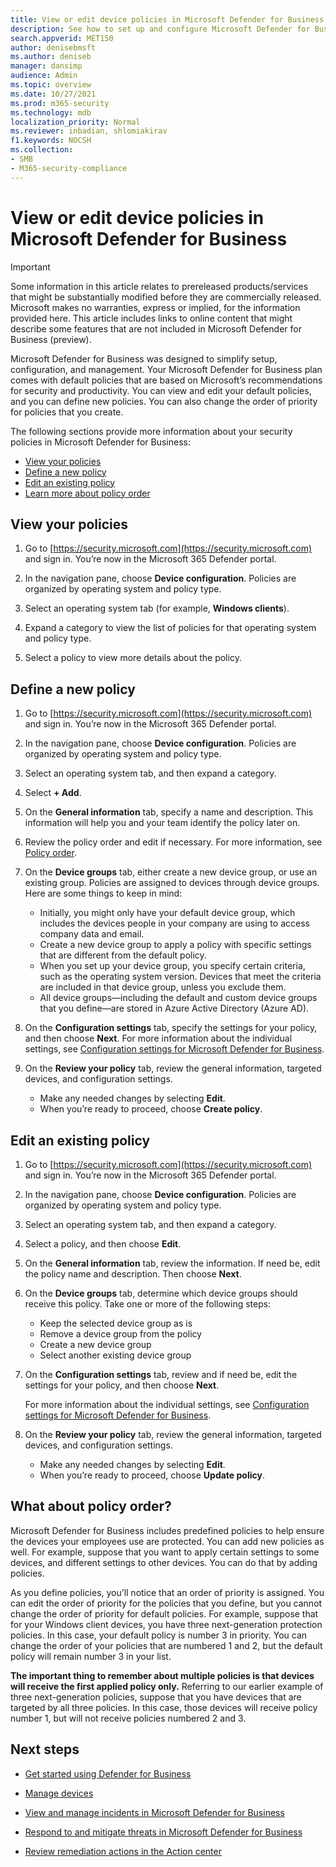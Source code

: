 ```yaml
---
title: View or edit device policies in Microsoft Defender for Business
description: See how to set up and configure Microsoft Defender for Business
search.appverid: MET150
author: denisebmsft
ms.author: deniseb
manager: dansimp 
audience: Admin
ms.topic: overview
ms.date: 10/27/2021
ms.prod: m365-security
ms.technology: mdb
localization_priority: Normal
ms.reviewer: inbadian, shlomiakirav
f1.keywords: NOCSH 
ms.collection: 
- SMB
- M365-security-compliance
---
```


# View or edit device policies in Microsoft Defender for Business

> [!IMPORTANT]
> Some information in this article relates to prereleased products/services that might be substantially modified before they are commercially released. Microsoft makes no warranties, express or implied, for the information provided here. This article includes links to online content that might describe some features that are not included in Microsoft Defender for Business (preview).

Microsoft Defender for Business was designed to simplify setup, configuration, and management. Your Microsoft Defender for Business plan comes with default policies that are based on Microsoft’s recommendations for security and productivity. You can view and edit your default policies, and you can define new policies. You can also change the order of priority for policies that you create. 

The following sections provide more information about your security policies in Microsoft Defender for Business:

- [View your policies](#view-your-policies)
- [Define a new policy](#define-a-new-policy)
- [Edit an existing policy](#edit-an-existing-policy)
- [Learn more about policy order](#what-about-policy-order)

## View your policies

1. Go to [https://security.microsoft.com](https://security.microsoft.com) and sign in. You’re now in the Microsoft 365 Defender portal.

2. In the navigation pane, choose **Device configuration**. Policies are organized by operating system and policy type. 

3. Select an operating system tab (for example, **Windows clients**). 

4. Expand a category to view the list of policies for that operating system and policy type. 

5. Select a policy to view more details about the policy.

## Define a new policy

1. Go to [https://security.microsoft.com](https://security.microsoft.com) and sign in. You’re now in the Microsoft 365 Defender portal.

2. In the navigation pane, choose **Device configuration**. Policies are organized by operating system and policy type. 

3. Select an operating system tab, and then expand a category. 

4. Select **+ Add**.

5. On the **General information** tab, specify a name and description. This information will help you and your team identify the policy later on.

6. Review the policy order and edit if necessary. For more information, see [Policy order](#edit-an-existing-policy).

7. On the **Device groups** tab, either create a new device group, or use an existing group. Policies are assigned to devices through device groups. Here are some things to keep in mind:

   - Initially, you might only have your default device group, which includes the devices people in your company are using to access company data and email.
   - Create a new device group to apply a policy with specific settings that are different from the default policy. 
   - When you set up your device group, you specify certain criteria, such as the operating system version. Devices that meet the criteria are included in that device group, unless you exclude them. 
   - All device groups—including the default and custom device groups that you define—are stored in Azure Active Directory (Azure AD).

8. On the **Configuration settings** tab, specify the settings for your policy, and then choose **Next**. For more information about the individual settings, see [Configuration settings for Microsoft Defender for Business](mdb-next-gen-configuration-settings.md).

9. On the **Review your policy** tab, review the general information, targeted devices, and configuration settings. 

   - Make any needed changes by selecting **Edit**.
   - When you’re ready to proceed, choose **Create policy**.

## Edit an existing policy

1. Go to [https://security.microsoft.com](https://security.microsoft.com) and sign in. You’re now in the Microsoft 365 Defender portal.

2. In the navigation pane, choose **Device configuration**. Policies are organized by operating system and policy type. 

3. Select an operating system tab, and then expand a category. 

4. Select a policy, and then choose **Edit**.

5. On the **General information** tab, review the information. If need be, edit the policy name and description. Then choose **Next**.

6. On the **Device groups** tab, determine which device groups should receive this policy. Take one or more of the following steps: 

   - Keep the selected device group as is
   - Remove a device group from the policy
   - Create a new device group
   - Select another existing device group

7. On the **Configuration settings** tab, review and if need be, edit the settings for your policy, and then choose **Next**.

   For more information about the individual settings, see [Configuration settings for Microsoft Defender for Business](mdb-next-gen-configuration-settings.md).

8. On the **Review your policy** tab, review the general information, targeted devices, and configuration settings. 

   - Make any needed changes by selecting **Edit**.
   - When you’re ready to proceed, choose **Update policy**.

## What about policy order?

Microsoft Defender for Business includes predefined policies to help ensure the devices your employees use are protected. You can add new policies as well. For example, suppose that you want to apply certain settings to some devices, and different settings to other devices. You can do that by adding policies.

As you define policies, you’ll notice that an order of priority is assigned. You can edit the order of priority for the policies that you define, but you cannot change the order of priority for default policies. For example, suppose that for your Windows client devices, you have three next-generation protection policies. In this case, your default policy is number 3 in priority. You can change the order of your policies that are numbered 1 and 2, but the default policy will remain number 3 in your list. 

**The important thing to remember about multiple policies is that devices will receive the first applied policy only.** Referring to our earlier example of three next-generation policies, suppose that you have devices that are targeted by all three policies. In this case, those devices will receive policy number 1, but will not receive policies numbered 2 and 3. 

## Next steps

- [Get started using Defender for Business](mdb-get-started.md)

- [Manage devices](mdb-manage-devices.md)

- [View and manage incidents in Microsoft Defender for Business](mdb-view-manage-incidents.md)

- [Respond to and mitigate threats in Microsoft Defender for Business](mdb-respond-mitigate-threats.md)

- [Review remediation actions in the Action center](mdb-review-remediation-actions.md)